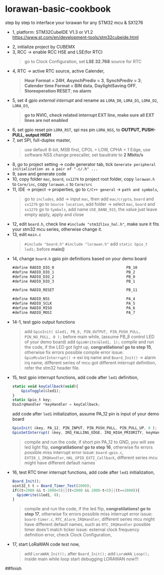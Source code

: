 # lorawan-basic-cookbook
step by step to interface your lorawan for any STM32 mcu &amp; SX1276
* 1, platform: STM32CubeIDE V1.3 or V1.2
    https://www.st.com/en/development-tools/stm32cubeide.html
- 2, initialize project by CUBEMX
- 3, RCC -> enable RCC HSE and LSE(for RTC)
    > go to Clock Configuration, set **LSE 32.768** source for RTC
- 4, RTC -> active RTC source, active Calender, 
    > **Hour Format = 24H**, **AsynchPrediv = 3**, **SynchPrediv = 3**;
    > **Calender time Format = BIN data**, **DaylightSaving OFF**, **Storeoperation RESET**;
    > **no alarm**
- 5, set 4 gpio *external interrupt* and rename as `LORA_D0`, `LORA_D1`, `LORA_D2`, `LORA_D3`, 
    > **go to NVIC, check related interrupt EXT line, make sure all EXT lines are not enabled**
- 6, set gpio reset pin `LORA_RST`, spi nss pin `LORA_NSS`, to **OUTPUT, PUSH-PULL, output HIGH**
- 7, set SPI, full-duplex master, 
    > use default 8-bit, MSB first, CPOL = LOW, CPHA = 1 Edge, use software NSS
    > change prescaller, set baudrate to **2 Mbits/s**
- 8, go to project setting -> code generator tab, tick `Generate peripheral initialization as a pair of ".c/.h" ...`
- 9, save and generate code
- 10, copy folder `mac`, `board`, `sx1276` to project root folder, copy `lorawan.h` to `Core/inc`, copy `lorawan.c` to `Core/src`
- 11, IDE -> project -> properties, go to `C/C++ general` -> `path and symbols`, 
    > go to `includes`, add -> input `mac`, then add `mac/crypto`, `board` and `sx1276`
    > go to `Source location`, add folder -> select `mac`, `board` and `sx1276`
    > go to `Symbols`, add name `USE_BAND_915`, the value just leave empty
    > apply, apply and close
- 12, edit `board.h`, check line `#include "stm32l1xx_hal.h"`, make sure it fits your stm32 mcu series, otherwise change it.
- 13, edit `main.c`
    > `#include "board.h"`
    > `#include "lorawan.h"`
    > add `static Gpio_t led1;` before **main()**
- 14, change `board.h` gpio pin definitions based on your demo board
	```javascript
	#define RADIO_DIO_0                                 PB_10
	#define RADIO_DIO_1                                 PB_2
	#define RADIO_DIO_2                                 PB_0
	#define RADIO_DIO_3                                 PB_1

	#define RADIO_RESET                                 PB_11

	#define RADIO_NSS                                   PA_4
	#define RADIO_SCLK                                  PA_5
	#define RADIO_MISO                                  PA_6
	#define RADIO_MOSI                                  PA_7
	```
- 14-1, test gpio output functions
    > add `GpioInit( &led1, PB_8, PIN_OUTPUT, PIN_PUSH_PULL, PIN_NO_PULL, 0 );` before main while, (assume PB_8 control LED of your demo board)
    > add `GpioWrite(&led1, 1);`
    > compile and run the code, if the LED got light up, **congratilations! go to step 15**, otherwise fix errors
    > possible compile error issue: `GpioMcuSetInterrupt()` -> exi irq name and `Board_Init()` -> alarm irq name, different series of mcu got different interrupt definition, refer the stm32 header file.
- 15, test gpio interrupt functions, add code after `led1` definition,
    ```javascript
    static void keyCallback(void){
        GpioToggle(&led1);
    }
    static Gpio_t key;
    DioIrqHandler *keyHandler = keyCallback;
    ```
    add code after `led1` initialization, assume PA_12 pin is input of your demo board
    ```javascript
    GpioInit( &key, PA_12, PIN_INPUT, PIN_PUSH_PULL, PIN_PULL_UP, 0 );
    GpioSetInterrupt( &key, IRQ_FALLING_EDGE, IRQ_HIGH_PRIORITY, keyHandler );
    ```
    > compile and run the code, if short pin PA_12 to GND, you will see led light flip, **congratilations! go to step 16**, otherwise fix errors
    > possible miss interrupt error issue: `board-gpio.c`, `EXTI0_1_IRQHandler`, `HAL_GPIO_EXTI_Callback`, different series mcu might have different default names
- 16, test RTC timer interrupt functions, add code after `led1` initialization,
    ```javascript
    Board_Init();
    uint32_t t = Board_Timer_Test(2000);
    if((t>2000 && t-2000<5)||(t<2000 && 2000-t<5)||(t==2000)){
	  GpioWrite(&led1, 0);
    }
    ```
    > compile and run the code, if the led flip, **congratilations! go to step 17**, otherwise fix errors
    > possible miss interrupt error issue: `board-timer.c`, `RTC_Alarm_IRQHandler`, different series mcu might have different default names, such as `RTC_IRQHandler`
    > possible timer does't match ticker issue: external clock frequency definition error, check Clock Configuration,
- 17, start LoRaWAN code test now, 
    > add `LoraWAN_Init();` after `Board_Init();`
    > add `LoraWAN_Loop();` inside main while loop
    > start debugging LORAWAN now!!!
    
##finish

